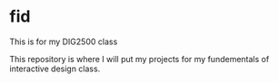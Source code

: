 # fid
This is for my DIG2500 class

This repository is where I will put my projects for my fundementals of interactive design class.
